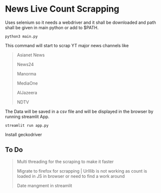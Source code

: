 # News Live Count Scrapping

Uses selenium so it needs a webdriver and it shall be downloaded and path shall be given in main python or add to $PATH.
```shell
python3 main.py
```
This command will start to scrap YT major news channels like

> Asianet News
>
> News24
>
> Manorma
>
> MediaOne
>
>AlJazeera
>
>NDTV

The Data will be saved in a csv file and will be displayed in the browser by running streamlit App.

```shell
streamlit run app.py
```

Install geckodriver

## To Do
> Multi threading for the scraping to make it faster
>
> Migrate to firefox for scrapping | Urlllib is not working as count is loaded in JS in browser or need to find a work around
>
> Date mangment in streamlit
